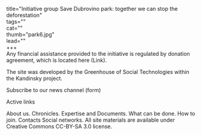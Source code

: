 
title="Initiative group Save Dubrovino park: together we can stop the deforestation"  
tags=""  
cat=""  
thumb="park6.jpg"  
lead=""  
+++  
Any financial assistance provided to the initiative is regulated by donation agreement, which is located here (Link).

The site was developed by the Greenhouse of Social Technologies within the Kandinsky project.

Subscribe to our news channel (form)

Active links

About us. Chronicles. Expertise and Documents. What can be done. How to join. Contacts Social networks. 
All site materials are available under Creative Commons СС-BY-SA 3.0 license. 
